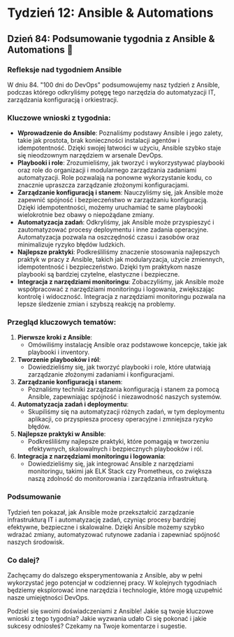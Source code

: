 # Tydzień 12: Ansible & Automations

## Dzień 84: Podsumowanie tygodnia z Ansible & Automations 🎉

### Refleksje nad tygodniem Ansible
W dniu 84. "100 dni do DevOps" podsumowujemy nasz tydzień z Ansible, podczas którego odkryliśmy potęgę tego narzędzia do automatyzacji IT, zarządzania konfiguracją i orkiestracji.

### Kluczowe wnioski z tygodnia:
- **Wprowadzenie do Ansible**: Poznaliśmy podstawy Ansible i jego zalety, takie jak prostota, brak konieczności instalacji agentów i idempotentność. Dzięki swojej łatwości w użyciu, Ansible szybko staje się nieodzownym narzędziem w arsenale DevOps.
- **Playbooki i role**: Zrozumieliśmy, jak tworzyć i wykorzystywać playbooki oraz role do organizacji i modularnego zarządzania zadaniami automatyzacji. Role pozwalają na ponowne wykorzystanie kodu, co znacznie upraszcza zarządzanie złożonymi konfiguracjami.
- **Zarządzanie konfiguracją i stanem**: Nauczyliśmy się, jak Ansible może zapewnić spójność i bezpieczeństwo w zarządzaniu konfiguracją. Dzięki idempotentności, możemy uruchamiać te same playbooki wielokrotnie bez obawy o niepożądane zmiany.
- **Automatyzacja zadań**: Odkryliśmy, jak Ansible może przyspieszyć i zautomatyzować procesy deploymentu i inne zadania operacyjne. Automatyzacja pozwala na oszczędność czasu i zasobów oraz minimalizuje ryzyko błędów ludzkich.
- **Najlepsze praktyki**: Podkreśliliśmy znaczenie stosowania najlepszych praktyk w pracy z Ansible, takich jak modularyzacja, użycie zmiennych, idempotentność i bezpieczeństwo. Dzięki tym praktykom nasze playbooki są bardziej czytelne, elastyczne i bezpieczne.
- **Integracja z narzędziami monitoringu**: Zobaczyliśmy, jak Ansible może współpracować z narzędziami monitoringu i logowania, zwiększając kontrolę i widoczność. Integracja z narzędziami monitoringu pozwala na lepsze śledzenie zmian i szybszą reakcję na problemy.

### Przegląd kluczowych tematów:
1. **Pierwsze kroki z Ansible**:
   - Omówiliśmy instalację Ansible oraz podstawowe koncepcje, takie jak playbooki i inventory.
2. **Tworzenie playbooków i ról**:
   - Dowiedzieliśmy się, jak tworzyć playbooki i role, które ułatwiają zarządzanie złożonymi zadaniami i konfiguracjami.
3. **Zarządzanie konfiguracją i stanem**:
   - Poznaliśmy techniki zarządzania konfiguracją i stanem za pomocą Ansible, zapewniając spójność i niezawodność naszych systemów.
4. **Automatyzacja zadań i deploymentu**:
   - Skupiliśmy się na automatyzacji różnych zadań, w tym deploymentu aplikacji, co przyspiesza procesy operacyjne i zmniejsza ryzyko błędów.
5. **Najlepsze praktyki w Ansible**:
   - Podkreśliliśmy najlepsze praktyki, które pomagają w tworzeniu efektywnych, skalowalnych i bezpiecznych playbooków i ról.
6. **Integracja z narzędziami monitoringu i logowania**:
   - Dowiedzieliśmy się, jak integrować Ansible z narzędziami monitoringu, takimi jak ELK Stack czy Prometheus, co zwiększa naszą zdolność do monitorowania i zarządzania infrastrukturą.

### Podsumowanie
Tydzień ten pokazał, jak Ansible może przekształcić zarządzanie infrastrukturą IT i automatyzację zadań, czyniąc procesy bardziej efektywne, bezpieczne i skalowalne. Dzięki Ansible możemy szybko wdrażać zmiany, automatyzować rutynowe zadania i zapewniać spójność naszych środowisk.

### Co dalej?
Zachęcamy do dalszego eksperymentowania z Ansible, aby w pełni wykorzystać jego potencjał w codziennej pracy. W kolejnych tygodniach będziemy eksplorować inne narzędzia i technologie, które mogą uzupełnić nasze umiejętności DevOps.

Podziel się swoimi doświadczeniami z Ansible! Jakie są twoje kluczowe wnioski z tego tygodnia? Jakie wyzwania udało Ci się pokonać i jakie sukcesy odniosłeś? Czekamy na Twoje komentarze i sugestie.
